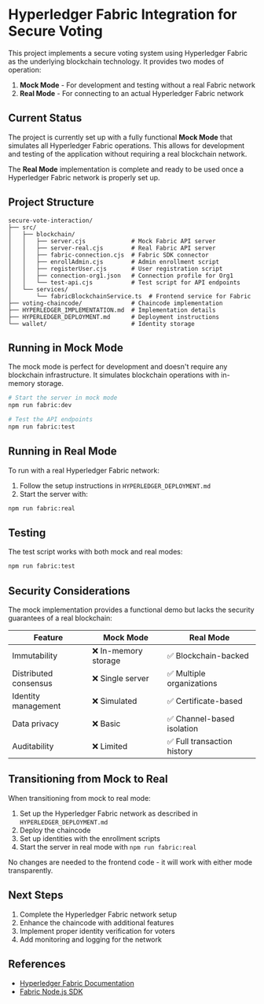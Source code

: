 # Hyperledger Fabric Integration for Secure Voting

This project implements a secure voting system using Hyperledger Fabric as the underlying blockchain technology. It provides two modes of operation:

1. **Mock Mode** - For development and testing without a real Fabric network
2. **Real Mode** - For connecting to an actual Hyperledger Fabric network

## Current Status

The project is currently set up with a fully functional **Mock Mode** that simulates all Hyperledger Fabric operations. This allows for development and testing of the application without requiring a real blockchain network.

The **Real Mode** implementation is complete and ready to be used once a Hyperledger Fabric network is properly set up.

## Project Structure

```
secure-vote-interaction/
├── src/
│   ├── blockchain/
│   │   ├── server.cjs             # Mock Fabric API server
│   │   ├── server-real.cjs        # Real Fabric API server
│   │   ├── fabric-connection.cjs  # Fabric SDK connector
│   │   ├── enrollAdmin.cjs        # Admin enrollment script
│   │   ├── registerUser.cjs       # User registration script
│   │   ├── connection-org1.json   # Connection profile for Org1
│   │   └── test-api.cjs           # Test script for API endpoints
│   └── services/
│       └── fabricBlockchainService.ts  # Frontend service for Fabric
├── voting-chaincode/              # Chaincode implementation
├── HYPERLEDGER_IMPLEMENTATION.md  # Implementation details
├── HYPERLEDGER_DEPLOYMENT.md      # Deployment instructions
└── wallet/                        # Identity storage
```

## Running in Mock Mode

The mock mode is perfect for development and doesn't require any blockchain infrastructure. It simulates blockchain operations with in-memory storage.

```bash
# Start the server in mock mode
npm run fabric:dev

# Test the API endpoints
npm run fabric:test
```

## Running in Real Mode

To run with a real Hyperledger Fabric network:

1. Follow the setup instructions in `HYPERLEDGER_DEPLOYMENT.md`
2. Start the server with:

```bash
npm run fabric:real
```

## Testing

The test script works with both mock and real modes:

```bash
npm run fabric:test
```

## Security Considerations

The mock implementation provides a functional demo but lacks the security guarantees of a real blockchain:

| Feature | Mock Mode | Real Mode |
|---------|-----------|-----------|
| Immutability | ❌ In-memory storage | ✅ Blockchain-backed |
| Distributed consensus | ❌ Single server | ✅ Multiple organizations |
| Identity management | ❌ Simulated | ✅ Certificate-based |
| Data privacy | ❌ Basic | ✅ Channel-based isolation |
| Auditability | ❌ Limited | ✅ Full transaction history |

## Transitioning from Mock to Real

When transitioning from mock to real mode:

1. Set up the Hyperledger Fabric network as described in `HYPERLEDGER_DEPLOYMENT.md`
2. Deploy the chaincode
3. Set up identities with the enrollment scripts
4. Start the server in real mode with `npm run fabric:real`

No changes are needed to the frontend code - it will work with either mode transparently.

## Next Steps

1. Complete the Hyperledger Fabric network setup
2. Enhance the chaincode with additional features
3. Implement proper identity verification for voters
4. Add monitoring and logging for the network

## References

- [Hyperledger Fabric Documentation](https://hyperledger-fabric.readthedocs.io/)
- [Fabric Node.js SDK](https://hyperledger.github.io/fabric-sdk-node/) 